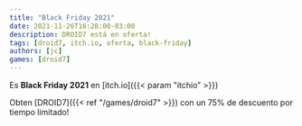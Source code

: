 ```yaml
---
title: "Black Friday 2021"
date: 2021-11-26T16:28:00-03:00
description: DROID7 está en oferta!
tags: [droid7, itch.io, oferta, black-friday]
authors: [jc]
games: [droid7]
---
```


Es **Black Friday 2021** en [itch.io]({{< param "itchio" >}})

Obten [DROID7]({{< ref "/games/droid7" >}}) con un 75% de descuento por tiempo limitado!
